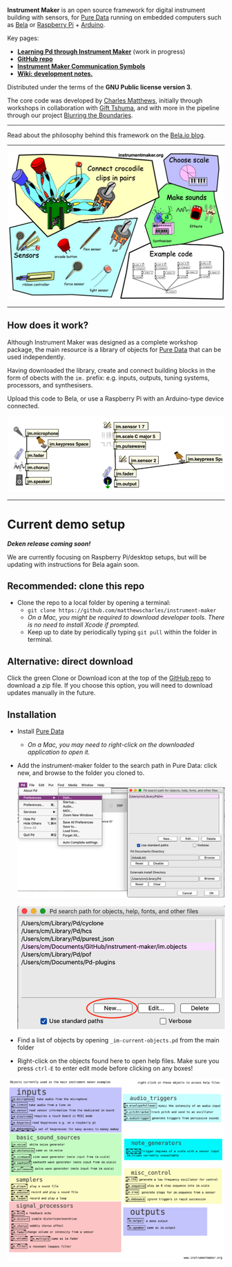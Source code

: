 **Instrument Maker** is an open source framework for digital instrument building with sensors, for [Pure Data](http://puredata.info/) running on embedded computers such as [Bela](http://bela.io) or [Raspberry Pi](https://www.raspberrypi.org/) + [Arduino](https://www.arduino.cc/).  

<!--Some rough documentation is being generated here: <https://instrumentmaker.org/im-reference/>.-->
Key pages:
- [**Learning Pd through Instrument Maker**](documentation/manual/learning-pd-through-im.md) (work in progress)
- [**GitHub repo**](https://github.com/matthewscharles/instrument-maker/)
- [**Instrument Maker Communication Symbols**](https://instrumentmaker.org/instrument-maker-symbols/)
- [**Wiki: development notes.**](https://github.com/matthewscharles/instrument-maker/wiki)  
<!-- - **[Education Makers version](https://github.com/educationmakers/instrument-maker)** (development in an education technology context with Milieux Institute). -->

Distributed under the terms of the **GNU Public license version 3**.

The core code was developed by [Charles Matthews](http://ardisson.net/), initially through workshops in collaboration with [Gift Tshuma](http://www.utchoir.com/), and with more in the pipeline through our project [Blurring the Boundaries](http://www.blurringtheboundaries.org/).  

<!--Thanks to [Roybn Steward](https://www.robynsteward.com/music), [Education Makers](http://www.educationmakers.ca/), and [Dave Darch](http://alittlelearning.org/) (+ many more) for testing the code and helping generate documentation.-->

---

Read about the philosophy behind this framework on the [Bela.io blog](https://blog.bela.io/2019/08/20/towards-disabled-artist-led-music-technology-charles-matthews/).

---

![The key ingredients of the instrument maker framework are sensors, musical scales, effects, and code.](documentation/readme-images/im-sensors.png)

---

## How does it work?

Although Instrument Maker was designed as a complete workshop package, the main resource is a library of objects for [Pure Data](http://puredata.info/) that can be used independently.

Having downloaded the library, create and connect building blocks in the form of obects with the `im.` prefix: e.g. inputs, outputs, tuning systems, processors, and synthesisers. 

Upload this code to Bela, or use a Raspberry Pi with an Arduino-type device connected.  

![The Instrument Maker objects in Pure Data sit on a white screen, featuring minimal outlined boxes with black connecting lines. The boxes are labelled: input, scale, sinewave, volume, and they are connected to further boxes labelled echo and output. The lines are drawn from the top, through each of the boxes in various inlets and outlets, into a box labelled output.](documentation/readme-images/im-scale.png)

----

# Current demo setup

***Deken release coming soon!***

We are currently focusing on Raspberry Pi/desktop setups, but will be updating with instructions for Bela again soon.  

## **Recommended: clone this repo**

- Clone the repo to a local folder by opening a terminal:
  - `git clone https://github.com/matthewscharles/instrument-maker`
  - *On a Mac, you might be required to download developer tools. There is no need to install Xcode if prompted.*
  - Keep up to date by periodically typing `git pull` within the folder in terminal.

## **Alternative: direct download**

Click the green Clone or Download icon at the top of the [GitHub repo](https://github.com/matthewscharles/instrument-maker) to download a zip file.  If you choose this option, you will need to download updates manually in the future.

## **Installation**

- Install [Pure Data](http://puredata.info/downloads)

  - *On a Mac, you may need to right-click on the downloaded application to open it.*

- Add the instrument-maker folder to the search path in Pure Data: click new, and browse to the folder you cloned to.

  ![](documentation/readme-images/add-path.png)

  ![](documentation/readme-images/add-path2.png)

- Find a list of objects by opening `_im-current-objects.pd` from the main folder

- Right-click on the objects found here to open help files.  Make sure you press `ctrl-E` to enter edit mode before clicking on any boxes!

![a list of current objects](documentation/readme-images/current-objects-pd.png)

